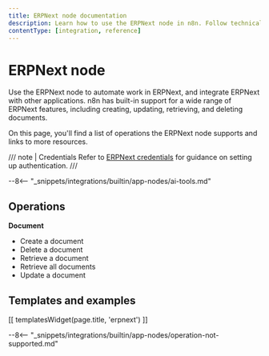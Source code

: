 ```yaml
---
title: ERPNext node documentation
description: Learn how to use the ERPNext node in n8n. Follow technical documentation to integrate ERPNext node into your workflows.
contentType: [integration, reference]
---
```


# ERPNext node

Use the ERPNext node to automate work in ERPNext, and integrate ERPNext with other applications. n8n has built-in support for a wide range of ERPNext features, including creating, updating, retrieving, and deleting documents. 

On this page, you'll find a list of operations the ERPNext node supports and links to more resources.

/// note | Credentials
Refer to [ERPNext credentials](/integrations/builtin/credentials/erpnext.md) for guidance on setting up authentication. 
///

--8<-- "_snippets/integrations/builtin/app-nodes/ai-tools.md"

## Operations

**Document**
- Create a document
- Delete a document
- Retrieve a document
- Retrieve all documents
- Update a document

## Templates and examples

<!-- see https://www.notion.so/n8n/Pull-in-templates-for-the-integrations-pages-37c716837b804d30a33b47475f6e3780 -->
[[ templatesWidget(page.title, 'erpnext') ]]

--8<-- "_snippets/integrations/builtin/app-nodes/operation-not-supported.md"

